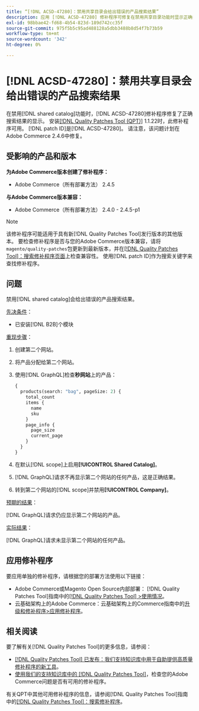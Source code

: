```yaml
---
title: “[!DNL ACSD-47280]：禁用共享目录会给出错误的产品搜索结果”
description: 应用 [!DNL ACSD-47280] 修补程序可修复在禁用共享目录功能时显示正确搜索结果的错误。
exl-id: 98bbae42-fd68-4b54-823d-189d742cc35f
source-git-commit: 975f5b5c95ad488128a5dbb3488b8d54f7b73b59
workflow-type: tm+mt
source-wordcount: '342'
ht-degree: 0%

---
```


# [!DNL ACSD-47280]：禁用共享目录会给出错误的产品搜索结果

在禁用[!DNL shared catalog]功能时，[!DNL ACSD-47280]修补程序修复了正确搜索结果的显示。 安装[[!DNL Quality Patches Tool (QPT)]](/help/announcements/adobe-commerce-announcements/magento-quality-patches-released-new-tool-to-self-serve-quality-patches.md) 1.1.22时，此修补程序可用。 [!DNL patch ID]是[!DNL ACSD-47280]。 请注意，该问题计划在Adobe Commerce 2.4.6中修复。

## 受影响的产品和版本

**为Adobe Commerce版本创建了修补程序：**
* Adobe Commerce（所有部署方法） 2.4.5

**与Adobe Commerce版本兼容：**
* Adobe Commerce（所有部署方法） 2.4.0 - 2.4.5-p1

>[!NOTE]
>
>该修补程序可能适用于具有新[!DNL Quality Patches Tool]发行版本的其他版本。 要检查修补程序是否与您的Adobe Commerce版本兼容，请将`magento/quality-patches`包更新到最新版本，并在[[!DNL Quality Patches Tool]：搜索修补程序页面](https://experienceleague.adobe.com/tools/commerce-quality-patches/index.html?lang=zh-Hans)上检查兼容性。 使用[!DNL patch ID]作为搜索关键字来查找修补程序。

## 问题

禁用[!DNL shared catalog]会给出错误的产品搜索结果。

<u>先决条件</u>：

* 已安装[!DNL B2B]个模块

<u>重现步骤</u>：

1. 创建第二个网站。
1. 将产品分配给第二个网站。
1. 使用[!DNL GraphQL]检查&#x200B;**秒网站**&#x200B;上的产品：

   ```GraphQL
   {
     products(search: "bag", pageSize: 2) {
       total_count
       items {
         name
         sku
       }
       page_info {
         page_size
         current_page
       }
     }
   }
   ```

1. 在默认[!DNL scope]上启用&#x200B;**[!UICONTROL Shared Catalog]**。
1. [!DNL GraphQL]请求不再显示第二个网站的任何产品，这是正确结果。
1. 转到第二个网站的[!DNL scope]并禁用&#x200B;**[!UICONTROL Company]**。

<u>预期的结果</u>：

[!DNL GraphQL]请求仍应显示第二个网站的产品。

<u>实际结果</u>：

[!DNL GraphQL]请求未显示第二个网站的任何产品。

## 应用修补程序

要应用单独的修补程序，请根据您的部署方法使用以下链接：

* Adobe Commerce或Magento Open Source内部部署： [!DNL Quality Patches Tool]指南中的[[!DNL Quality Patches Tool] >使用情况](https://experienceleague.adobe.com/docs/commerce-operations/tools/quality-patches-tool/usage.html?lang=zh-Hans)。
* 云基础架构上的Adobe Commerce：云基础架构上的Commerce指南中的[升级和修补程序>应用修补程序](https://experienceleague.adobe.com/docs/commerce-cloud-service/user-guide/develop/upgrade/apply-patches.html?lang=zh-Hans)。

## 相关阅读

要了解有关[!DNL Quality Patches Tool]的更多信息，请参阅：

* [[!DNL Quality Patches Tool] 已发布：我们支持知识库中用于自助提供高质量修补程序的新工具](/help/announcements/adobe-commerce-announcements/magento-quality-patches-released-new-tool-to-self-serve-quality-patches.md)。
* [使用我们的支持知识库中的 [!DNL Quality Patches Tool]](/help/support-tools/patches-available-in-qpt-tool/check-patch-for-magento-issue-with-magento-quality-patches.md)，检查您的Adobe Commerce问题是否有可用的修补程序。

有关QPT中其他可用修补程序的信息，请参阅[!DNL Quality Patches Tool]指南中的[[!DNL Quality Patches Tool]：搜索修补程序](https://experienceleague.adobe.com/tools/commerce-quality-patches/index.html?lang=zh-Hans)。
